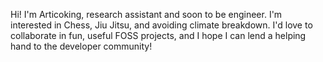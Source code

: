Hi! I'm Articoking, research assistant and soon to be engineer. I'm interested in Chess, Jiu Jitsu, and avoiding climate breakdown. I'd love to collaborate
in fun, useful FOSS projects, and I hope I can lend a helping hand to the developer community!

<!---
Articoking/Articoking is a ✨ special ✨ repository because its `README.md` (this file) appears on your GitHub profile.
You can click the Preview link to take a look at your changes.
--->

